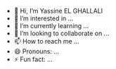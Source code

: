 - 👋 Hi, I’m Yassine EL GHALLALI
- 👀 I’m interested in ...
- 🌱 I’m currently learning ...
- 💞️ I’m looking to collaborate on ...
- 📫 How to reach me ...
- 😄 Pronouns: ...
- ⚡ Fun fact: ...

<!---
yassineelghallali/yassineelghallali is a ✨ special ✨ repository because its `README.md` (this file) appears on your GitHub profile.
You can click the Preview link to take a look at your changes.
--->
